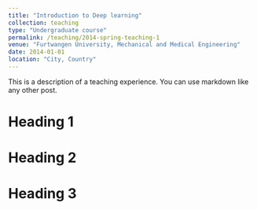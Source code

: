```yaml
---
title: "Introduction to Deep learning"
collection: teaching
type: "Undergraduate course"
permalink: /teaching/2014-spring-teaching-1
venue: "Furtwangen University, Mechanical and Medical Engineering"
date: 2014-01-01
location: "City, Country"
---
```


This is a description of a teaching experience. You can use markdown like any other post.

Heading 1
======

Heading 2
======

Heading 3
======

